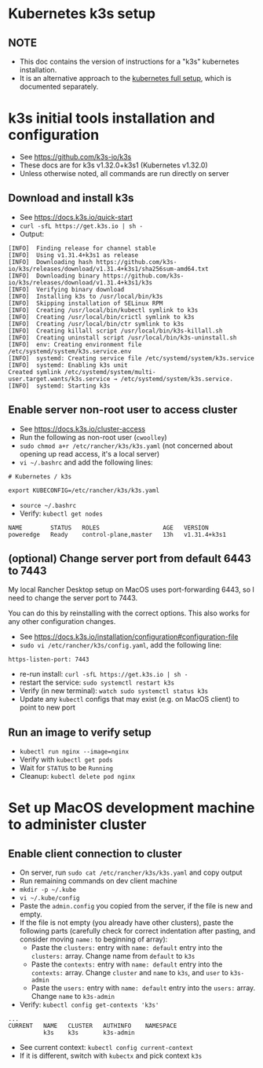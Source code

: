 # Kubernetes k3s setup

## NOTE

- This doc contains the version of instructions for a "k3s" kubernetes installation.
- It is an alternative approach to the [kubernetes full setup](./kubernetes_full_setup.md), which is documented separately.

# k3s initial tools installation and configuration

- See https://github.com/k3s-io/k3s
- These docs are for k3s v1.32.0+k3s1 (Kubernetes v1.32.0)
- Unless otherwise noted, all commands are run directly on server

## Download and install k3s

- See https://docs.k3s.io/quick-start
- `curl -sfL https://get.k3s.io | sh -`
- Output:
```
[INFO]  Finding release for channel stable
[INFO]  Using v1.31.4+k3s1 as release
[INFO]  Downloading hash https://github.com/k3s-io/k3s/releases/download/v1.31.4+k3s1/sha256sum-amd64.txt
[INFO]  Downloading binary https://github.com/k3s-io/k3s/releases/download/v1.31.4+k3s1/k3s
[INFO]  Verifying binary download
[INFO]  Installing k3s to /usr/local/bin/k3s
[INFO]  Skipping installation of SELinux RPM
[INFO]  Creating /usr/local/bin/kubectl symlink to k3s
[INFO]  Creating /usr/local/bin/crictl symlink to k3s
[INFO]  Creating /usr/local/bin/ctr symlink to k3s
[INFO]  Creating killall script /usr/local/bin/k3s-killall.sh
[INFO]  Creating uninstall script /usr/local/bin/k3s-uninstall.sh
[INFO]  env: Creating environment file /etc/systemd/system/k3s.service.env
[INFO]  systemd: Creating service file /etc/systemd/system/k3s.service
[INFO]  systemd: Enabling k3s unit
Created symlink /etc/systemd/system/multi-user.target.wants/k3s.service → /etc/systemd/system/k3s.service.
[INFO]  systemd: Starting k3s
```

## Enable server non-root user to access cluster

- See https://docs.k3s.io/cluster-access
- Run the following as non-root user (`cwoolley`)
- `sudo chmod a+r /etc/rancher/k3s/k3s.yaml` (not concerned about opening up read access, it's a local server)
- `vi ~/.bashrc` and add the following lines:
```
# Kubernetes / k3s

export KUBECONFIG=/etc/rancher/k3s/k3s.yaml
```
- `source ~/.bashrc`
- Verify: `kubectl get nodes`
```
NAME        STATUS   ROLES                  AGE   VERSION
poweredge   Ready    control-plane,master   13h   v1.31.4+k3s1
```

## (optional) Change server port from default 6443 to 7443

My local Rancher Desktop setup on MacOS uses port-forwarding 6443, so I need to change the server port to 7443.

You can do this by reinstalling with the correct options. This also works for any other configuration changes.

- See https://docs.k3s.io/installation/configuration#configuration-file
- `sudo vi /etc/rancher/k3s/config.yaml`, add the following line:
```
https-listen-port: 7443
```
- re-run install: `curl -sfL https://get.k3s.io | sh -`
- restart the service: `sudo systemctl restart k3s`
- Verify (in new terminal): `watch sudo systemctl status k3s`
- Update any `kubectl` configs that may exist (e.g. on MacOS client) to point to new port

## Run an image to verify setup

- `kubectl run nginx --image=nginx`
- Verify with `kubectl get pods`
- Wait for `STATUS` to be `Running`
- Cleanup: `kubectl delete pod nginx`

# Set up MacOS development machine to administer cluster

## Enable client connection to cluster

- On server, run `sudo cat /etc/rancher/k3s/k3s.yaml` and copy output
- Run remaining commands on dev client machine
- `mkdir -p ~/.kube`
- `vi ~/.kube/config`
- Paste the `admin.config` you copied from the server, if the file is new and empty.
- If the file is not empty (you already have other clusters), paste the following parts (carefully check for correct indentation after pasting, and consider moving `name:` to beginning of array):
    - Paste the `clusters:` entry with `name: default` entry into the `clusters:` array. Change name from `default` to `k3s`
    - Paste the `contexts:` entry with `name: default` entry into the `contexts:` array. Change `cluster` and `name` to `k3s`, and `user` to `k3s-admin`
    - Paste the `users:` entry with `name: default` entry into the `users:` array. Change `name` to `k3s-admin`
- Verify: `kubectl config get-contexts 'k3s'`
```
...
CURRENT   NAME   CLUSTER   AUTHINFO    NAMESPACE
          k3s    k3s       k3s-admin
```
- See current context: `kubectl config current-context`
- If it is different, switch with `kubectx` and pick context `k3s`

